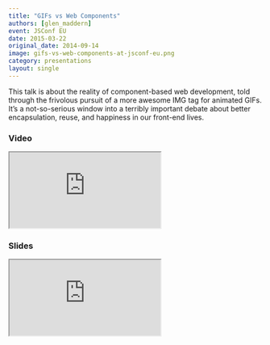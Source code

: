 ```yaml
---
title: "GIFs vs Web Components"
authors: [glen_maddern]
event: JSConf EU
date: 2015-03-22
original_date: 2014-09-14
image: gifs-vs-web-components-at-jsconf-eu.png
category: presentations
layout: single
---
```


This talk is about the reality of component-based web development, told through the frivolous pursuit of a more awesome IMG tag for animated GIFs. It’s a not-so-serious window into a terribly important debate about better encapsulation, reuse, and happiness in our front-end lives.

<!-- Excerpt -->

### Video

<div class="iframe-wrap">
    <iframe src="https://www.youtube.com/embed/i7mrZ_JsA8A" itemprop="video"></iframe>
</div>

### Slides

<div class="iframe-wrap">
    <iframe src="http://geelen.github.io/gifs-vs-web-components/"></iframe>
</div>
